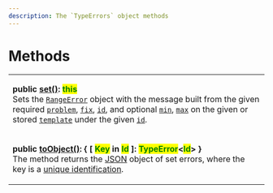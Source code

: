 ```yaml
---
description: The `TypeErrors` object methods
---
```


# Methods

|                                                                                                                                                                                                                                                                                                                                                                                                                                                                                                                                                                                                                                                                                                                                                                                                                                                                                                              |
| ------------------------------------------------------------------------------------------------------------------------------------------------------------------------------------------------------------------------------------------------------------------------------------------------------------------------------------------------------------------------------------------------------------------------------------------------------------------------------------------------------------------------------------------------------------------------------------------------------------------------------------------------------------------------------------------------------------------------------------------------------------------------------------------------------------------------------------------------------------------------------------------------------------ |
| <p><strong>public</strong> <a href="set.md"><strong>set()</strong></a><strong>: </strong><mark style="color:green;"><strong>this</strong></mark><br>Sets the <a href="broken-reference"><code>RangeError</code></a> object with the message built from the given required <a href="../../rangeerrors/methods/set.md#problem-string"><code>problem</code></a>, <a href="../../rangeerrors/methods/set.md#fix-string"><code>fix</code></a>, <a href="../../rangeerrors/methods/set.md#id-errorid"><code>id</code></a>, and optional <a href="../../rangeerrors/methods/set.md#min-number"><code>min</code></a>, <a href="../../rangeerrors/methods/set.md#max-number"><code>max</code></a> on the given or stored <a href="../../rangeerrors/methods/set.md#template-errors.template"><code>template</code></a> under the given <a href="../../rangeerrors/methods/set.md#id-errorid"><code>id</code></a>.</p> |
| <p><strong>public</strong> <a href="toobject.md"><strong>toObject()</strong></a><strong>: { [ </strong><mark style="color:green;"><strong>Key</strong></mark><strong> in </strong><mark style="color:green;"><strong>Id</strong></mark><strong> ]: </strong><mark style="color:green;"><strong>TypeError</strong></mark><strong>&#x3C;</strong><mark style="color:green;"><strong>Id</strong></mark><strong>>  }</strong> <br>The method returns the <a href="https://developer.mozilla.org/en-US/docs/Web/JavaScript/Reference/Global_Objects/JSON">JSON</a> object of set errors, where the key is a <a href="../../getting-started/basic-concepts.md#unique-identification">unique identification</a>.</p>                                                                                                                                                                                                |
